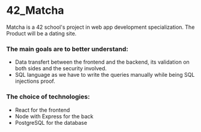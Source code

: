 # 42_Matcha
Matcha is a 42 school's project in web app development specialization.
The Product will be a dating site.

### The main goals are to better understand:
-  Data transfert between the frontend and the backend, its validation on both sides and the security involved.
- SQL language as we have to write the queries manually while being SQL injections proof.

### The choice of technologies:
- React for the frontend
- Node with Express for the back
- PostgreSQL for the database
